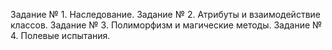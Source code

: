 Задание № 1. Наследование.
Задание № 2. Атрибуты и взаимодействие классов.
Задание № 3. Полиморфизм и магические методы.
Задание № 4. Полевые испытания.